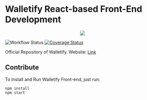 # Walletify React-based Front-End Development

<p align="center">
  <img src="https://user-images.githubusercontent.com/46687572/190235826-52677e5c-736b-4d72-bf09-2c43bd10ed40.png" />
</p>

![Workflow Status](https://github.com/lucasSaavedra123/los-changos-back-end/actions/workflows/django.yml/badge.svg)
[![Coverage Status](https://coveralls.io/repos/github/lucasSaavedra123/los-changos-back-end/badge.svg?branch=master)](https://coveralls.io/github/lucasSaavedra123/los-changos-back-end?branch=master)

Official Repository of Walletify. Website: [Link](www.walletify-backend.herokuapp.com/)


## Contribute
To Install and Run Walletify Front-end, just run:


    npm install
    npm start
